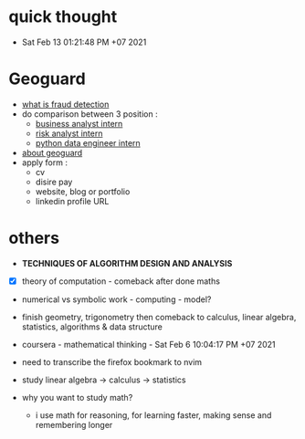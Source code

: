 # quick thought

- Sat Feb 13 01:21:48 PM +07 2021
# Geoguard
- [what is fraud detection](https://www.google.com/search?client=firefox-b-d&q=what+is+fraud+detection)
- do comparison between 3 position :
    - [business analyst intern](business-analyst-intern)
    - [risk analyst intern](risk-analyst-intern)
    - [python data engineer intern](python-data-engineer-intern)
- [about geoguard](about-geoguard)
- apply form :
    - cv
    - disire pay
    - website, blog or portfolio
    - linkedin profile URL

# others
- **TECHNIQUES OF ALGORITHM DESIGN AND ANALYSIS**
- [X] theory of computation - comeback after done maths
- numerical vs symbolic work - computing - model?
- finish geometry, trigonometry then comeback to calculus, linear algebra, statistics, algorithms & data structure

- coursera - mathematical thinking - Sat Feb  6 10:04:17 PM +07 2021
- need to transcribe the firefox bookmark to nvim
- study linear algebra -> calculus -> statistics
- why you want to study math?
    - i use math for reasoning, for learning faster, making sense and remembering longer
